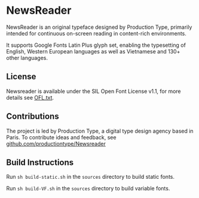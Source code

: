 # NewsReader
NewsReader is an original typeface designed by Production Type, primarily intended for continuous on-screen reading in content-rich environments.

It supports Google Fonts Latin Plus glyph set, enabling the typesetting of English, Western European languages as well as Vietnamese and 130+ other languages.

License
-------

Newsreader is available under the SIL Open Font License v1.1, for more details see [OFL.txt](OFL.txt).

Contributions
-------------

The project is led by Production Type, a digital type design agency based in Paris. 
To contribute ideas and feedback, see [github.com/productiontype/Newsreader](https://github.com/productiontype/Newsreader)


Build Instructions
------------------

Run `sh build-static.sh` in the `sources` directory to build static fonts.

Run `sh build-VF.sh` in the `sources` directory to build variable fonts.
